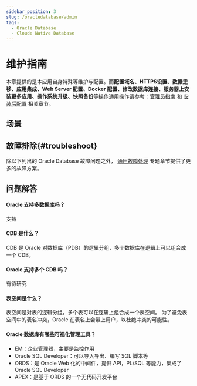 ```yaml
---
sidebar_position: 3
slug: /oracledatabase/admin
tags:
  - Oracle Database
  - Cloude Native Database
---
```


# 维护指南

本章提供的是本应用自身特殊等维护与配置。而**配置域名、HTTPS设置、数据迁移、应用集成、Web Server 配置、Docker 配置、修改数据库连接、服务器上安装更多应用、操作系统升级、快照备份**等操作通用操作请参考：[管理员指南](../administrator) 和 [安装后配置](../install/setup/) 相关章节。

## 场景

## 故障排除{#troubleshoot}

除以下列出的 Oracle Database 故障问题之外， [通用故障处理](../troubleshoot) 专题章节提供了更多的故障方案。 

## 问题解答

#### Oracle 支持多数据库吗？

支持

#### CDB 是什么？

CDB 是 Oracle 对数据库（PDB）的逻辑分组，多个数据库在逻辑上可以组合成一个 CDB。

#### Oracle 支持多个 CDB 吗？

有待研究

#### 表空间是什么？

表空间是对表的逻辑分组，多个表可以在逻辑上组合成一个表空间。 为了避免表空间中的表名冲突，Oracle 在表名上会带上用户，以杜绝冲突的可能性。  

#### Oracle 数据库有哪些可视化管理工具？

* EM：企业管理器，主要是监控作用
* Oracle SQL Developer：可以导入导出、编写 SQL 脚本等
* ORDS：是 Oracle Web 化的中间件，提供 API，PL/SQL 等能力，集成了 Oracle SQL Developer
* APEX：是基于 ORDS 的一个无代码开发平台